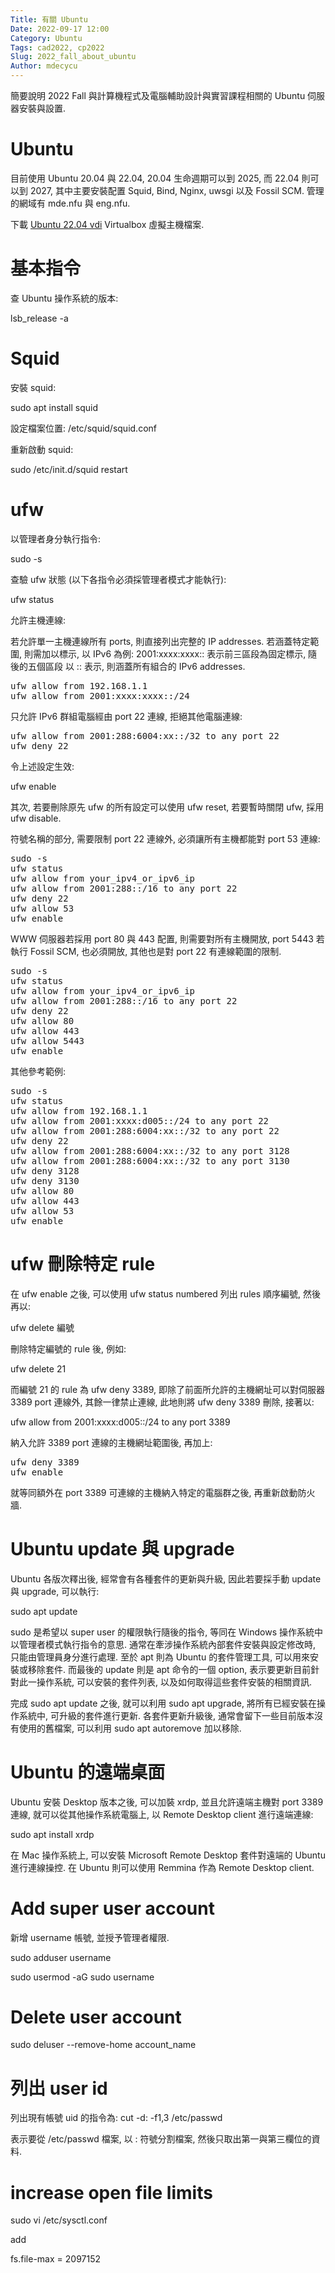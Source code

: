 ```yaml
---
Title: 有關 Ubuntu
Date: 2022-09-17 12:00
Category: Ubuntu
Tags: cad2022, cp2022
Slug: 2022_fall_about_ubuntu
Author: mdecycu
---
```


簡要說明 2022 Fall 與計算機程式及電腦輔助設計與實習課程相關的 Ubuntu 伺服器安裝與設置.

<!-- PELICAN_END_SUMMARY -->

Ubuntu
====

目前使用 Ubuntu 20.04 與 22.04, 20.04 生命週期可以到 2025, 而 22.04 則可以到 2027, 其中主要安裝配置 Squid, Bind, Nginx, uwsgi 以及 Fossil SCM. 管理的網域有 mde.nfu 與 eng.nfu.

下載 [Ubuntu 22.04 vdi] Virtualbox 虛擬主機檔案.

[Ubuntu 22.04 vdi]: https://nfuedu.sharepoint.com/:u:/s/cad2022/EfWBQcgCF1FKhNNlKWkfvcEBFDXS76R4GPTZaWtH2PIdjA?e=pOuKVD

基本指令
====

查 Ubuntu 操作系統的版本:

lsb_release -a 

Squid
====

安裝 squid:

sudo apt install squid

設定檔案位置: /etc/squid/squid.conf

重新啟動 squid:

sudo /etc/init.d/squid restart

ufw
====

以管理者身分執行指令:

sudo -s 

查驗 ufw 狀態 (以下各指令必須採管理者模式才能執行):

ufw status

允許主機連線:

若允許單一主機連線所有 ports, 則直接列出完整的 IP addresses. 若涵蓋特定範圍, 則需加以標示, 以 IPv6 為例: 
2001:xxxx:xxxx:: 表示前三區段為固定標示, 隨後的五個區段 以 :: 表示, 則涵蓋所有組合的 IPv6 addresses.

<pre class="brush: jscript">
ufw allow from 192.168.1.1
ufw allow from 2001:xxxx:xxxx::/24
</pre>

只允許 IPv6 群組電腦經由 port 22 連線, 拒絕其他電腦連線:

<pre class="brush: jscript">
ufw allow from 2001:288:6004:xx::/32 to any port 22
ufw deny 22
</pre>

令上述設定生效:

ufw enable

其次, 若要刪除原先 ufw 的所有設定可以使用 ufw reset, 若要暫時關閉 ufw, 採用 ufw disable.

符號名稱的部分, 需要限制 port 22 連線外, 必須讓所有主機都能對 port 53 連線:

<pre class="brush: jscript">
sudo -s 
ufw status
ufw allow from your_ipv4_or_ipv6_ip
ufw allow from 2001:288::/16 to any port 22
ufw deny 22
ufw allow 53
ufw enable
</pre>

WWW 伺服器若採用 port 80 與 443 配置, 則需要對所有主機開放, port 5443 若執行 Fossil SCM, 也必須開放, 其他也是對 port 22 有連線範圍的限制.

<pre class="brush: jscript">
sudo -s 
ufw status
ufw allow from your_ipv4_or_ipv6_ip
ufw allow from 2001:288::/16 to any port 22
ufw deny 22
ufw allow 80
ufw allow 443
ufw allow 5443
ufw enable
</pre>

其他參考範例:

<pre class="brush: jscript">
sudo -s
ufw status
ufw allow from 192.168.1.1
ufw allow from 2001:xxxx:d005::/24 to any port 22
ufw allow from 2001:288:6004:xx::/32 to any port 22
ufw deny 22
ufw allow from 2001:288:6004:xx::/32 to any port 3128
ufw allow from 2001:288:6004:xx::/32 to any port 3130
ufw deny 3128
ufw deny 3130
ufw allow 80
ufw allow 443
ufw allow 53
ufw enable
</pre>

ufw 刪除特定 rule
====

在 ufw enable 之後, 可以使用 ufw status numbered 列出 rules 順序編號, 然後再以:

ufw delete 編號

刪除特定編號的 rule 後, 例如: 

ufw delete 21

而編號 21 的 rule 為 ufw deny 3389, 即除了前面所允許的主機網址可以對伺服器 3389 port 連線外, 其餘一律禁止連線, 此地則將 ufw deny 3389 刪除, 接著以:

ufw allow from 2001:xxxx:d005::/24 to any port 3389 

納入允許 3389 port 連線的主機網址範圍後, 再加上:

<pre class="brush: jscript">
ufw deny 3389
ufw enable
</pre>

就等同額外在 port 3389 可連線的主機納入特定的電腦群之後, 再重新啟動防火牆.

Ubuntu update 與 upgrade
====

Ubuntu 各版次釋出後, 經常會有各種套件的更新與升級, 因此若要採手動 update 與 upgrade, 可以執行:

sudo apt update

sudo 是希望以 super user 的權限執行隨後的指令, 等同在 Windows 操作系統中以管理者模式執行指令的意思. 通常在牽涉操作系統內部套件安裝與設定修改時, 只能由管理員身分進行處理. 至於 apt 則為 Ubuntu 的套件管理工具, 可以用來安裝或移除套件. 而最後的 update 則是 apt 命令的一個 option, 表示要更新目前針對此一操作系統, 可以安裝的套件列表, 以及如何取得這些套件安裝的相關資訊.

完成 sudo apt update 之後, 就可以利用 sudo apt upgrade, 將所有已經安裝在操作系統中, 可升級的套件進行更新. 各套件更新升級後, 通常會留下一些目前版本沒有使用的舊檔案, 可以利用 sudo apt autoremove 加以移除.

Ubuntu 的遠端桌面
====

Ubuntu 安裝 Desktop 版本之後, 可以加裝 xrdp, 並且允許遠端主機對 port 3389 連線, 就可以從其他操作系統電腦上, 以 Remote Desktop client 進行遠端連線:

sudo apt install xrdp

在 Mac 操作系統上, 可以安裝 Microsoft Remote Desktop 套件對遠端的 Ubuntu 進行連線操控. 在 Ubuntu 則可以使用 Remmina 作為 Remote Desktop client.

Add super user account
====

新增 username 帳號, 並授予管理者權限.

sudo adduser username

sudo usermod -aG sudo username

Delete user account
====

sudo deluser --remove-home account_name

列出 user id
====

列出現有帳號 uid 的指令為: cut -d: -f1,3 /etc/passwd

表示要從 /etc/passwd 檔案, 以 : 符號分割檔案, 然後只取出第一與第三欄位的資料.

increase open file limits
====

sudo vi /etc/sysctl.conf

add 

fs.file-max = 2097152

[files open limit]: https://linuxhint.com/increase-open-file-limit-ubuntu/






